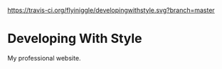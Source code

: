 https://travis-ci.org/flyiniggle/developingwithstyle.svg?branch=master

# Developing With Style

My professional website.